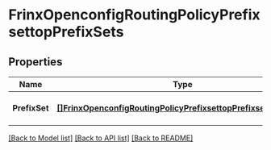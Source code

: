 # FrinxOpenconfigRoutingPolicyPrefixsettopPrefixSets

## Properties
Name | Type | Description | Notes
------------ | ------------- | ------------- | -------------
**PrefixSet** | [**[]FrinxOpenconfigRoutingPolicyPrefixsettopPrefixsetsPrefixSet**](frinx.openconfig.routing.policy.prefixsettop.prefixsets.PrefixSet.md) | Optional[List of the defined prefix sets] REF:Optional.empty | [optional] [default to null]

[[Back to Model list]](../README.md#documentation-for-models) [[Back to API list]](../README.md#documentation-for-api-endpoints) [[Back to README]](../README.md)


